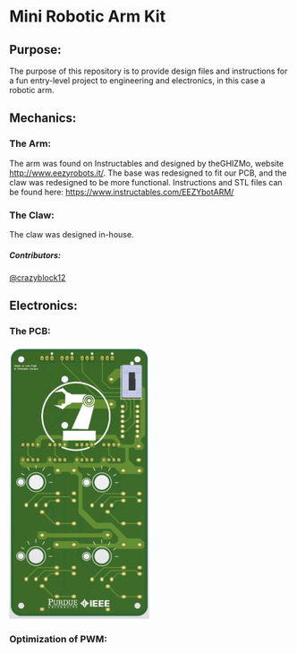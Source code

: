 # Mini Robotic Arm Kit
## Purpose:
The purpose of this repository is to provide design files and instructions for a fun entry-level project to engineering and electronics, in this case a robotic arm.

## Mechanics:
### The Arm:
The arm was found on Instructables and designed by theGHIZMo, website http://www.eezyrobots.it/. The base was redesigned to fit our PCB, and the claw was redesigned to be more functional. Instructions and STL files can be found here: https://www.instructables.com/EEZYbotARM/

### The Claw: 
The claw was designed in-house.
##### Contributors:
[@crazyblock12](https://github.com/crazyblock12)

## Electronics:
### The PCB:
<img src="images/PCB_Front_Picture.png" width="250" /> 



### Optimization of PWM:

